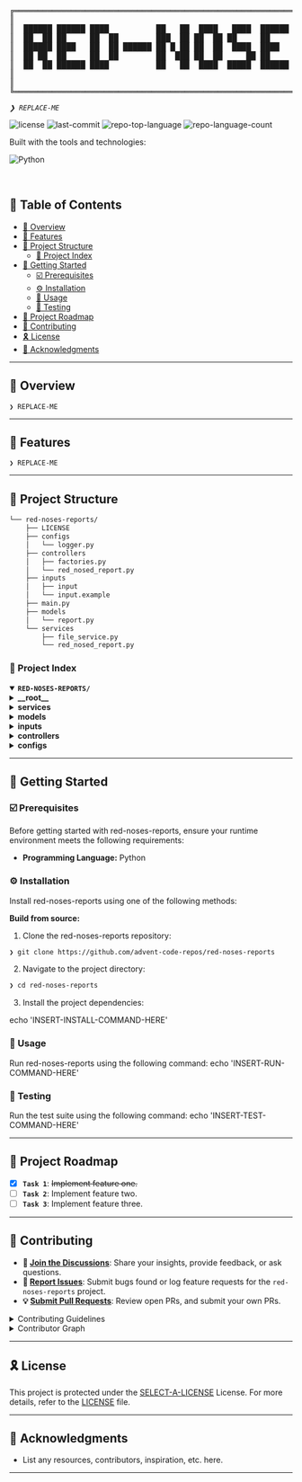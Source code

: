 <div align="left">
<pre>
╔════════════════════════════════════════════════════════════════════════════════════════════════════════════════════════════╗
║                                                                                                                            ║
║  ██████ ██████ ████          ██   ██  ████   ████  ██████  ████         ██████ ██████ ██████  ████  ██████ ██████  ████    ║
║  ██  ██ ██     ██  ██        ███  ██ ██  ██ ██     ██     ██            ██  ██ ██     ██  ██ ██  ██ ██  ██   ██   ██       ║
║  ██████ ████   ██  ██ ██████ ██ █ ██ ██  ██  ████  ████    ████  ██████ ██████ ████   ██████ ██  ██ ██████   ██    ████    ║
║  ██ ██  ██     ██  ██        ██  ███ ██  ██     ██ ██         ██        ██ ██  ██     ██     ██  ██ ██ ██    ██       ██   ║
║  ██  ██ ██████ ████          ██   ██  ████  █████  ██████ █████         ██  ██ ██████ ██      ████  ██  ██   ██   █████    ║
║                                                                                                                            ║
║                                                                                                                            ║
╚════════════════════════════════════════════════════════════════════════════════════════════════════════════════════════════╝
</pre>
</div>
<p align="left">
	<em><code>❯ REPLACE-ME</code></em>
</p>
<p align="left">
	<img src="https://img.shields.io/github/license/advent-code-repos/red-noses-reports?style=flat-square&logo=opensourceinitiative&logoColor=white&color=A931EC" alt="license">
	<img src="https://img.shields.io/github/last-commit/advent-code-repos/red-noses-reports?style=flat-square&logo=git&logoColor=white&color=A931EC" alt="last-commit">
	<img src="https://img.shields.io/github/languages/top/advent-code-repos/red-noses-reports?style=flat-square&color=A931EC" alt="repo-top-language">
	<img src="https://img.shields.io/github/languages/count/advent-code-repos/red-noses-reports?style=flat-square&color=A931EC" alt="repo-language-count">
</p>
<p align="left">Built with the tools and technologies:</p>
<p align="left">
	<img src="https://img.shields.io/badge/Python-3776AB.svg?style=flat-square&logo=Python&logoColor=white" alt="Python">
</p>
<br>

## 🔗 Table of Contents

- [📍 Overview](#-overview)
- [👾 Features](#-features)
- [📁 Project Structure](#-project-structure)
  - [📂 Project Index](#-project-index)
- [🚀 Getting Started](#-getting-started)
  - [☑️ Prerequisites](#-prerequisites)
  - [⚙️ Installation](#-installation)
  - [🤖 Usage](#🤖-usage)
  - [🧪 Testing](#🧪-testing)
- [📌 Project Roadmap](#-project-roadmap)
- [🔰 Contributing](#-contributing)
- [🎗 License](#-license)
- [🙌 Acknowledgments](#-acknowledgments)

---

## 📍 Overview

<code>❯ REPLACE-ME</code>

---

## 👾 Features

<code>❯ REPLACE-ME</code>

---

## 📁 Project Structure

```sh
└── red-noses-reports/
    ├── LICENSE
    ├── configs
    │   └── logger.py
    ├── controllers
    │   ├── factories.py
    │   └── red_nosed_report.py
    ├── inputs
    │   ├── input
    │   └── input.example
    ├── main.py
    ├── models
    │   └── report.py
    └── services
        ├── file_service.py
        └── red_nosed_report.py
```


### 📂 Project Index
<details open>
	<summary><b><code>RED-NOSES-REPORTS/</code></b></summary>
	<details> <!-- __root__ Submodule -->
		<summary><b>__root__</b></summary>
		<blockquote>
			<table>
			<tr>
				<td><b><a href='https://github.com/advent-code-repos/red-noses-reports/blob/master/main.py'>main.py</a></b></td>
				<td><code>❯ REPLACE-ME</code></td>
			</tr>
			</table>
		</blockquote>
	</details>
	<details> <!-- services Submodule -->
		<summary><b>services</b></summary>
		<blockquote>
			<table>
			<tr>
				<td><b><a href='https://github.com/advent-code-repos/red-noses-reports/blob/master/services/red_nosed_report.py'>red_nosed_report.py</a></b></td>
				<td><code>❯ REPLACE-ME</code></td>
			</tr>
			<tr>
				<td><b><a href='https://github.com/advent-code-repos/red-noses-reports/blob/master/services/file_service.py'>file_service.py</a></b></td>
				<td><code>❯ REPLACE-ME</code></td>
			</tr>
			</table>
		</blockquote>
	</details>
	<details> <!-- models Submodule -->
		<summary><b>models</b></summary>
		<blockquote>
			<table>
			<tr>
				<td><b><a href='https://github.com/advent-code-repos/red-noses-reports/blob/master/models/report.py'>report.py</a></b></td>
				<td><code>❯ REPLACE-ME</code></td>
			</tr>
			</table>
		</blockquote>
	</details>
	<details> <!-- inputs Submodule -->
		<summary><b>inputs</b></summary>
		<blockquote>
			<table>
			<tr>
				<td><b><a href='https://github.com/advent-code-repos/red-noses-reports/blob/master/inputs/input.example'>input.example</a></b></td>
				<td><code>❯ REPLACE-ME</code></td>
			</tr>
			<tr>
				<td><b><a href='https://github.com/advent-code-repos/red-noses-reports/blob/master/inputs/input'>input</a></b></td>
				<td><code>❯ REPLACE-ME</code></td>
			</tr>
			</table>
		</blockquote>
	</details>
	<details> <!-- controllers Submodule -->
		<summary><b>controllers</b></summary>
		<blockquote>
			<table>
			<tr>
				<td><b><a href='https://github.com/advent-code-repos/red-noses-reports/blob/master/controllers/red_nosed_report.py'>red_nosed_report.py</a></b></td>
				<td><code>❯ REPLACE-ME</code></td>
			</tr>
			<tr>
				<td><b><a href='https://github.com/advent-code-repos/red-noses-reports/blob/master/controllers/factories.py'>factories.py</a></b></td>
				<td><code>❯ REPLACE-ME</code></td>
			</tr>
			</table>
		</blockquote>
	</details>
	<details> <!-- configs Submodule -->
		<summary><b>configs</b></summary>
		<blockquote>
			<table>
			<tr>
				<td><b><a href='https://github.com/advent-code-repos/red-noses-reports/blob/master/configs/logger.py'>logger.py</a></b></td>
				<td><code>❯ REPLACE-ME</code></td>
			</tr>
			</table>
		</blockquote>
	</details>
</details>

---
## 🚀 Getting Started

### ☑️ Prerequisites

Before getting started with red-noses-reports, ensure your runtime environment meets the following requirements:

- **Programming Language:** Python


### ⚙️ Installation

Install red-noses-reports using one of the following methods:

**Build from source:**

1. Clone the red-noses-reports repository:
```sh
❯ git clone https://github.com/advent-code-repos/red-noses-reports
```

2. Navigate to the project directory:
```sh
❯ cd red-noses-reports
```

3. Install the project dependencies:

echo 'INSERT-INSTALL-COMMAND-HERE'



### 🤖 Usage
Run red-noses-reports using the following command:
echo 'INSERT-RUN-COMMAND-HERE'

### 🧪 Testing
Run the test suite using the following command:
echo 'INSERT-TEST-COMMAND-HERE'

---
## 📌 Project Roadmap

- [X] **`Task 1`**: <strike>Implement feature one.</strike>
- [ ] **`Task 2`**: Implement feature two.
- [ ] **`Task 3`**: Implement feature three.

---

## 🔰 Contributing

- **💬 [Join the Discussions](https://github.com/advent-code-repos/red-noses-reports/discussions)**: Share your insights, provide feedback, or ask questions.
- **🐛 [Report Issues](https://github.com/advent-code-repos/red-noses-reports/issues)**: Submit bugs found or log feature requests for the `red-noses-reports` project.
- **💡 [Submit Pull Requests](https://github.com/advent-code-repos/red-noses-reports/blob/main/CONTRIBUTING.md)**: Review open PRs, and submit your own PRs.

<details closed>
<summary>Contributing Guidelines</summary>

1. **Fork the Repository**: Start by forking the project repository to your github account.
2. **Clone Locally**: Clone the forked repository to your local machine using a git client.
   ```sh
   git clone https://github.com/advent-code-repos/red-noses-reports
   ```
3. **Create a New Branch**: Always work on a new branch, giving it a descriptive name.
   ```sh
   git checkout -b new-feature-x
   ```
4. **Make Your Changes**: Develop and test your changes locally.
5. **Commit Your Changes**: Commit with a clear message describing your updates.
   ```sh
   git commit -m 'Implemented new feature x.'
   ```
6. **Push to github**: Push the changes to your forked repository.
   ```sh
   git push origin new-feature-x
   ```
7. **Submit a Pull Request**: Create a PR against the original project repository. Clearly describe the changes and their motivations.
8. **Review**: Once your PR is reviewed and approved, it will be merged into the main branch. Congratulations on your contribution!
</details>

<details closed>
<summary>Contributor Graph</summary>
<br>
<p align="left">
   <a href="https://github.com{/advent-code-repos/red-noses-reports/}graphs/contributors">
      <img src="https://contrib.rocks/image?repo=advent-code-repos/red-noses-reports">
   </a>
</p>
</details>

---

## 🎗 License

This project is protected under the [SELECT-A-LICENSE](https://choosealicense.com/licenses) License. For more details, refer to the [LICENSE](https://choosealicense.com/licenses/) file.

---

## 🙌 Acknowledgments

- List any resources, contributors, inspiration, etc. here.

---
